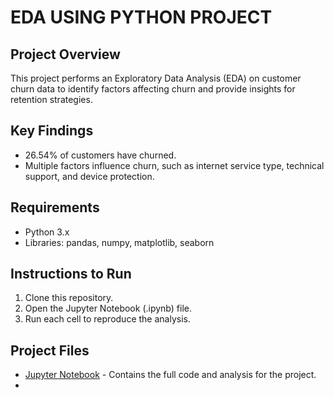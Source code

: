 # EDA USING PYTHON PROJECT

## Project Overview
This project performs an Exploratory Data Analysis (EDA) on customer churn data to identify factors affecting churn and provide insights for retention strategies.

## Key Findings
- 26.54% of customers have churned.
- Multiple factors influence churn, such as internet service type, technical support, and device protection.

## Requirements
- Python 3.x
- Libraries: pandas, numpy, matplotlib, seaborn

## Instructions to Run
1. Clone this repository.
2. Open the Jupyter Notebook (.ipynb) file.
3. Run each cell to reproduce the analysis.

## Project Files
- [Jupyter Notebook](link-to-your-notebook-file) - Contains the full code and analysis for the project.
-
